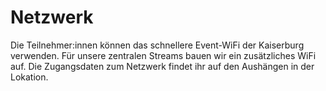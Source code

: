 # Netzwerk

Die Teilnehmer:innen können das schnellere Event-WiFi der Kaiserburg verwenden. Für unsere zentralen Streams bauen wir ein zusätzliches WiFi auf. Die Zugangsdaten zum Netzwerk findet ihr auf den Aushängen in der Lokation.